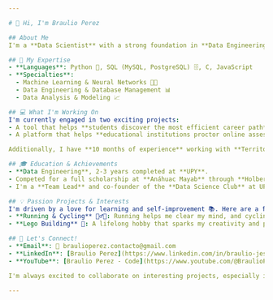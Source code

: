 ```yaml
---

# 👋 Hi, I'm Braulio Perez

## About Me
I'm a **Data Scientist** with a strong foundation in **Data Engineering**, currently pursuing my degree at **Universidad Politécnica de Yucatán (UPY)**. My passion for technology started during my teenage years, and I've since focused on **machine learning** 🧠, with a special interest in **neural networks** 🤖. I love solving complex problems that utilize my skills to create impactful, real-world solutions 🌍.

## 🔧 My Expertise
- **Languages**: Python 🐍, SQL (MySQL, PostgreSQL) 🗄️, C, JavaScript
- **Specialties**: 
  - Machine Learning & Neural Networks 🧑‍💻
  - Data Engineering & Database Management 📊
  - Data Analysis & Modeling 📈

## 💻 What I'm Working On
I'm currently engaged in two exciting projects:
- A tool that helps **students discover the most efficient career path** 🎓 based on their strengths and interests.
- A platform that helps **educational institutions proctor online assessments** 📝, ensuring integrity and ease in online exams.

Additionally, I have **10 months of experience** working with **Territorium Life**, applying and expanding my machine learning and data engineering skills in real-world scenarios 🚀.

## 🎓 Education & Achievements
- **Data Engineering**, 2-3 years completed at **UPY**.
- Competed for a full scholarship at **Anáhuac Mayab** through **Holberton** 🏅.
- I'm a **Team Lead** and co-founder of the **Data Science Club** at UPY, where we teach data science basics and improve problem-solving and analytical skills 🧑‍🏫.

## 💡 Passion Projects & Interests
I'm driven by a love for learning and self-improvement 📚. Here are a few things that keep me motivated outside of my work:
- **Running & Cycling** 🏃‍♂️🚴: Running helps me clear my mind, and cycling, my favorite sport, keeps me fit and gives me space to think creatively.
- **Lego Building** 🧱: A lifelong hobby that sparks my creativity and problem-solving skills—whether following sets or creating new designs with spare parts.

## 🤝 Let's Connect!
- **Email**: 📧 braulioperez.contacto@gmail.com
- **LinkedIn**: [Braulio Perez](https://www.linkedin.com/in/braulio-jesus-perez-tamayo) 🔗
- **YouTube**: [Braulio Perez - Code](https://www.youtube.com/@BraulioPerez-Code) 🎥

I'm always excited to collaborate on interesting projects, especially in machine learning, neural networks, and data-driven problem-solving. Feel free to reach out!

---
```

